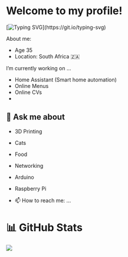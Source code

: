 # Welcome to my profile!


[![Typing SVG](https://readme-typing-svg.demolab.com?font=Fira+Code&pause=1000&width=435&lines=Loading......)](https://git.io/typing-svg)

About me:
- Age 35
- Location: South Africa 🇿🇦


I’m currently working on ...
- Home Assistant (Smart home automation)
- Online Menus
- Online CVs
- 

## 💬 Ask me about
- 3D Printing
- Cats
- Food
- Networking
- Arduino
- Raspberry Pi


- 📫 How to reach me: ...






# 📊 GitHub Stats
![](https://github-readme-stats.vercel.app/api/top-langs/?username=p4radox-za&theme=dark&hide_border=true&include_all_commits=true&count_private=true&layout=compact)



<!--
- 🌱 I’m currently learning ...
- 👯 I’m looking to collaborate on ...
- 🤔 I’m looking for help with ...
- 💬 Ask me about ...
- 📫 How to reach me: ...
- ⚡ Fun fact: ...
-->
